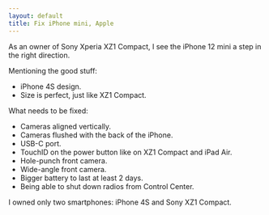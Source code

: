 ```yaml
---
layout: default
title: Fix iPhone mini, Apple
---
```


As an owner of Sony Xperia XZ1 Compact, I see the iPhone 12 mini a step in the right direction.

Mentioning the good stuff:

- iPhone 4S design.
- Size is perfect, just like XZ1 Compact.

What needs to be fixed:

- Cameras aligned vertically.
- Cameras flushed with the back of the iPhone.
- USB-C port.
- TouchID on the power button like on XZ1 Compact and iPad Air.
- Hole-punch front camera.
- Wide-angle front camera.
- Bigger battery to last at least 2 days.
- Being able to shut down radios from Control Center.

I owned only two smartphones: iPhone 4S and Sony XZ1 Compact.
